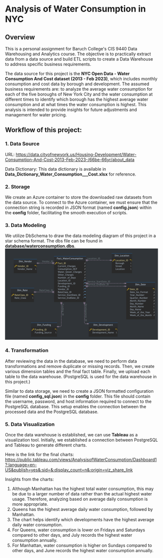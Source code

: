# Analysis of Water Consumption in NYC
## Overview
This is a personal assignment for Baruch College's CIS 9440 Data Warehousing and Analytics course. The objective is to practically extract data from a data source and build ETL scripts to create a Data Warehouse to address specific business requirements.

The data source for this project is the **NYC Open Data - Water Consumption And Cost dataset (2013 - Feb 2023)**, which includes monthly consumption and cost data by borough and development. The assumed business requirements are: to analyze the average water consumption for each of the five boroughs of New York City and the water consumption at different times to identify which borough has the highest average water consumption and at what times the water consumption is highest. This analysis is intended to provide insights for future adjustments and management for water pricing.


## 
## Workflow of this project:

### 1. Data Source
URL: https://data.cityofnewyork.us/Housing-Development/Water-Consumption-And-Cost-2013-Feb-2023-/66be-66yr/about_data

Data Dictionary: This data dictionary is available in **Data_Dictionary_Water_Consumption___Cost.xlsx** for reference.


### 2. Storage
We create an Azure container to store the downloaded raw datasets from the data source. To connect to the Azure container, we must ensure that the connection string is recorded in JSON format (named **config.json**) within the **config** folder, facilitating the smooth execution of scripts.


### 3. Data Modeling
We utilize DbSchema to draw the data modeling diagram of this project in a star schema format. The dbs file can be found in **database/waterconsumption.dbs**.
![Star Schema](https://github.com/YUCHINGHUANG0920/Analysis-of-Water-Consumption-in-NYC/blob/master/database/StarSchema.png)


### 4. Transformation
After reviewing the data in the database, we need to perform data transformations and remove duplicate or missing records. Then, we create various dimension tables and the final fact table. Finally, we upload each table to the data warehouse. (PostgreSQL is used for the data warehouse in this project.)

Similar to data storage, we need to create a JSON formatted configuration file (named **config_sql.json**) in the **config** folder. This file should contain the username, password, and host information required to connect to the PostgreSQL database. This setup enables the connection between the processed data and the PostgreSQL database.


### 5. Data Visualization
Once the data warehouse is established, we can use **Tableau** as a visualization tool. Initially, we established a connection between PostgreSQL and Tableau to generate different charts. 

Here is the link for the final charts: https://public.tableau.com/views/AnalysisofWaterConsumption/Dashboard1?:language=en-US&publish=yes&:sid=&:display_count=n&:origin=viz_share_link


Insights from the charts:
1. Although Manhattan has the highest total water consumption, this may be due to a larger number of data rather than the actual highest water usage. Therefore, analyzing based on average daily consumption is more appropriate.
2. Queens has the highest average daily water consumption, followed by Manhattan.
3. The chart helps identify which developments have the highest average daily water consumption.
4. For Queens, water consumption is lower on Fridays and Saturdays compared to other days, and July records the highest water consumption annually.
5. For Manhattan, water consumption is higher on Sundays compared to other days, and June records the highest water consumption annually.